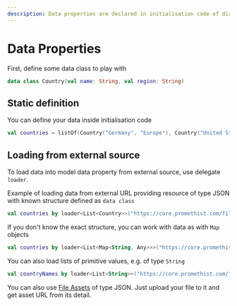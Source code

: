 ```yaml
---
description: Data properties are declared in initialisation code of dialogue model.
---
```


# Data Properties

First, define some data class to play with

```kotlin
data class Country(val name: String, val region: String)
```

## Static definition

You can define your data inside initialisation code

```kotlin
val countries = listOf(Country("Germany", "Europe"), Country("United States", "North America"))
```

## Loading from external source

To load data into model data property from external source, use delegate `loader`.

Example of loading data from external URL providing resource of type JSON with known structure defined as `data class`

```kotlin
val countries by loader<List<Country>>("https://core.promethist.com/file/assets/data/CountryByRegionList.json")
```

If you don't know the exact structure, you can work with data as with `Map` objects

```kotlin
val countries by loader<List<Map<String, Any>>>("https://core.promethist.com/file/assets/data/CountryByRegionList.json")
```

You can also load lists of primitive values, e.g. of type `String`

```kotlin
val countryNames by loader<List<String>>("https://core.promethist.com/file/assets/data/countries.json")
```

You can also use [File Assets](../../app/working-space/design/file-assets.md) of type JSON. Just upload your file to it and get asset URL from its detail.

